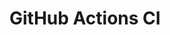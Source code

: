# GitHub Actions CI



















































































































































































































































































































































































































































































































































































































































































































































































































































































































































































































































































































































































































































































































































































































































































































































































































































































































































































































































































































































































































































































































































































































































































